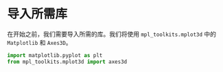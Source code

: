 # 导入所需库

在开始之前，我们需要导入所需的库。我们将使用 `mpl_toolkits.mplot3d` 中的 `Matplotlib` 和 `Axes3D`。

```python
import matplotlib.pyplot as plt
from mpl_toolkits.mplot3d import axes3d
```
